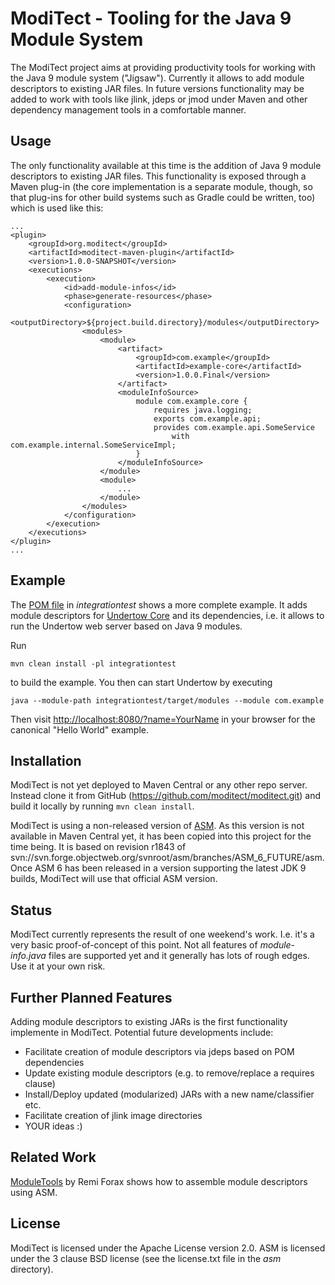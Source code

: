 # ModiTect - Tooling for the Java 9 Module System

The ModiTect project aims at providing productivity tools for working with
the Java 9 module system ("Jigsaw"). Currently it allows to add module
descriptors to existing JAR files. In future versions functionality may be added
to work with tools like jlink, jdeps or jmod under Maven and other dependency
management tools in a comfortable manner.

## Usage

The only functionality available at this time is the addition of Java 9 module
descriptors to existing JAR files. This functionality is exposed through a Maven
plug-in (the core implementation is a separate module, though, so that plug-ins
for other build systems such as Gradle could be written, too) which is used like
this:

    ...
    <plugin>
        <groupId>org.moditect</groupId>
        <artifactId>moditect-maven-plugin</artifactId>
        <version>1.0.0-SNAPSHOT</version>
        <executions>
            <execution>
                <id>add-module-infos</id>
                <phase>generate-resources</phase>
                <configuration>
                    <outputDirectory>${project.build.directory}/modules</outputDirectory>
                    <modules>
                        <module>
                            <artifact>
                                <groupId>com.example</groupId>
                                <artifactId>example-core</artifactId>
                                <version>1.0.0.Final</version>
                            </artifact>
                            <moduleInfoSource>
                                module com.example.core {
                                    requires java.logging;
                                    exports com.example.api;
                                    provides com.example.api.SomeService
                                        with com.example.internal.SomeServiceImpl;
                                }
                            </moduleInfoSource>
                        </module>
                        <module>
                            ...
                        </module>
                    </modules>
                </configuration>
            </execution>
        </executions>
    </plugin>
    ...

## Example

The [POM file](integrationtest/pom.xml) in _integrationtest_ shows a more
complete example. It adds module descriptors for [Undertow Core](http://undertow.io/)
and its dependencies, i.e. it allows to run the Undertow web server based on
Java 9 modules.

Run

    mvn clean install -pl integrationtest

to build the example. You then can start Undertow by executing

    java --module-path integrationtest/target/modules --module com.example

Then visit [http://localhost:8080/?name=YourName](http://localhost:8080/?name=YourName)
in your browser for the canonical "Hello World" example.

## Installation

ModiTect is not yet deployed to Maven Central or any other repo server.
Instead clone it from GitHub (https://github.com/moditect/moditect.git)
and build it locally by running `mvn clean install`.

ModiTect is using a non-released version of [ASM](http://asm.ow2.org/).
As this version is not available in Maven Central yet, it has been copied into
this project for the time being. It is based on revision r1843 of
svn://svn.forge.objectweb.org/svnroot/asm/branches/ASM_6_FUTURE/asm.
Once ASM 6 has been released in a version supporting the latest JDK 9 builds,
ModiTect will use that official ASM version.

## Status

ModiTect currently represents the result of one weekend's work. I.e. it's a
very basic proof-of-concept of this point. Not all features of _module-info.java_
files are supported yet and it generally has lots of rough edges. Use it at your
own risk.

## Further Planned Features

Adding module descriptors to existing JARs is the first functionality
implemente in ModiTect. Potential future developments include:

* Facilitate creation of module descriptors via jdeps based on POM dependencies
* Update existing module descriptors (e.g. to remove/replace a requires clause)
* Install/Deploy updated (modularized) JARs with a new name/classifier etc.
* Facilitate creation of jlink image directories
* YOUR ideas :)

## Related Work

[ModuleTools](https://github.com/forax/moduletools/) by Remi Forax shows how to
assemble module descriptors using ASM.

## License

ModiTect is licensed under the Apache License version 2.0. ASM is licensed
under the 3 clause BSD license (see the license.txt file in the _asm_
directory).
